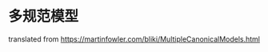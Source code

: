 # 多规范模型

















translated from https://martinfowler.com/bliki/MultipleCanonicalModels.html